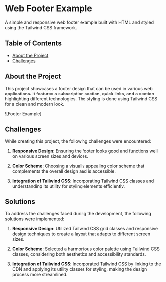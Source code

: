 # Web Footer Example

A simple and responsive web footer example built with HTML and styled using the Tailwind CSS framework.

## Table of Contents

- [About the Project](#about-the-project)
- [Challenges](#challenges)

## About the Project

This project showcases a footer design that can be used in various web applications. It features a subscription section, quick links, and a section highlighting different technologies. The styling is done using Tailwind CSS for a clean and modern look.

![Footer Example]

## Challenges

While creating this project, the following challenges were encountered:

1. **Responsive Design**: Ensuring the footer looks good and functions well on various screen sizes and devices.

2. **Color Scheme**: Choosing a visually appealing color scheme that complements the overall design and is accessible.

3. **Integration of Tailwind CSS**: Incorporating Tailwind CSS classes and understanding its utility for styling elements efficiently.

## Solutions

To address the challenges faced during the development, the following solutions were implemented:

1. **Responsive Design**: Utilized Tailwind CSS grid classes and responsive design techniques to create a layout that adapts to different screen sizes.

2. **Color Scheme**: Selected a harmonious color palette using Tailwind CSS classes, considering both aesthetics and accessibility standards.

3. **Integration of Tailwind CSS**: Incorporated Tailwind CSS by linking to the CDN and applying its utility classes for styling, making the design process more streamlined.

